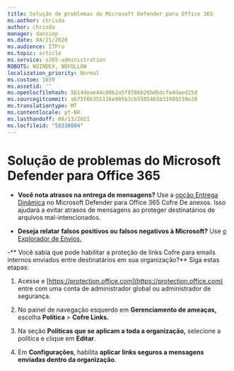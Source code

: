 ```yaml
---
title: Solução de problemas do Microsoft Defender para Office 365
ms.author: chrisda
author: chrisda
manager: dansimp
ms.date: 04/21/2020
ms.audience: ITPro
ms.topic: article
ms.service: o365-administration
ROBOTS: NOINDEX, NOFOLLOW
localization_priority: Normal
ms.custom: 1039
ms.assetid: ''
ms.openlocfilehash: 5614deae44c08b2a5f9786b26bdbdcfa4daed15d
ms.sourcegitcommit: ab75f66355116e995b3cb5505465b31989339e28
ms.translationtype: MT
ms.contentlocale: pt-BR
ms.lasthandoff: 08/13/2021
ms.locfileid: "58330804"
---
```

# <a name="troubleshooting-microsoft-defender-for-office-365"></a>Solução de problemas do Microsoft Defender para Office 365

- **Você nota atrasos na entrega de mensagens?** Use a [opção Entrega Dinâmica](https://docs.microsoft.com/microsoft-365/security/office-365-security/dynamic-delivery-and-previewing) no Microsoft Defender para Office 365 Cofre De anexos. Isso ajudará a evitar atrasos de mensagens ao proteger destinatários de arquivos mal-intencionados.

- **Deseja relatar falsos positivos ou falsos negativos à Microsoft?** Use [o Explorador de Envios.](https://protection.office.com/reportsubmission)

-** Você sabia que pode habilitar a proteção de links Cofre para emails internos enviados entre destinatários em sua organização?** Siga estas etapas:

  1. Acesse e [https://protection.office.com](https://protection.office.com) entre com uma conta de administrador global ou administrador de segurança.

  2. No painel de navegação esquerdo em **Gerenciamento de ameaças,** escolha **Política** \> **Cofre Links.**

  3. Na seção **Políticas que se aplicam a toda a organização,** selecione a política e clique em **Editar**.

  4. Em **Configurações**, habilita **aplicar links seguros a mensagens enviadas dentro da organização**.
